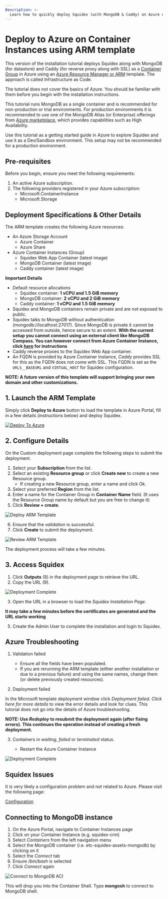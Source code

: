```yaml
---
Description: >-
  Learn how to quickly deploy Squidex (with MongoDB & Caddy) on Azure using Azure Container Instances Group.
---
```


# Deploy to Azure on Container Instances using ARM template

This version of the installation tutorial deploys Squidex along with MongoDB (for datastore) and Caddy (for reverse proxy along with SSL) as a [Container Group](https://learn.microsoft.com/en-us/azure/container-instances/container-instances-container-groups) in Azure using an [Azure Resource Manager or ARM](https://learn.microsoft.com/en-us/azure/azure-resource-manager/templates/overview) template. The approach is called Infrastructure as Code.

The tutorial does not cover the basics of Azure. You should be familiar with them before you begin with the installation instructions. 

This tutorial runs MongoDB as a single container and is recommended for non-production or trial environments. For production environments it is recommended to use one of the MongoDB Atlas (or Enterprise) offerings from [Azure marketplace](https://azuremarketplace.microsoft.com/en-us/marketplace/apps?search=mongodb&page=1), which provides capabilities such as High Availability.

Use this tutorial as a getting started guide in Azure to explore Squidex and use it as a Dev/Sandbox environment. This setup may not be recommended for a production environment. 

## Pre-requisites

Before you begin, ensure you meet the following requirements:

1. An active Azure subscription.
2. The following providers registered in your Azure subscription:
   * Microsoft.ContainerInstance
   * Microsoft.Storage 

## Deployment Specifications & Other Details

The ARM template creates the following Azure resources:
* An Azure Storage Account
  * Azure Container
  * Azure Share
* Azure Container Instances (Group)
  * Squidex Web App Container (latest image)
  * MongoDB Container (latest image)
  * Caddy container (latest image)

**Important Details**
  * Default resource allocations
    * Squidex container: **1 vCPU and 1.5 GiB memory**
    * MongoDB container: **2 vCPU and 2 GiB memory**
    * Caddy container: **1 vCPU and 1.5 GiB memory**
  * Squidex and MongoDB containers remain private and are not exposed to public.
  * Squidex talks to MongoDB without authentication (mongodb://localhost:27017). Since MongoDB is private it cannot be accessed from outside, hence secure to an extent. **With the current setup you cannot connect using an external client like MongoDB Compass. You can however connect from Azure Container Instance, click [here](#connecting-to-mongodb-instance) for instructions**
  * Caddy reverse proxies to the Squidex Web App container.
  * An FQDN is provided by Azure Container Instance, _Caddy_ provides SSL for this as the FQDN does not come with SSL. This FQDN is set as the `URLS__BASEURL` and `VIRTUAL_HOST` for Squidex configuration.

**NOTE: A future version of this template will support bringing your own domain and other customizations.**

## 1. Launch the ARM Template

Simply click **Deploy to Azure** button to load the template in Azure Portal, fill in a few details (instructions below) and deploy Squidex.

[![Deploy To Azure](https://raw.githubusercontent.com/Azure/azure-quickstart-templates/master/1-CONTRIBUTION-GUIDE/images/deploytoazure.svg?sanitize=true)](https://portal.azure.com/#create/Microsoft.Template/uri/https%3A%2F%2Fraw.githubusercontent.com%2Fsangramrath%2Fsquidex-docs2%2Fmaster%2Fscripts%2Fsquidex-minimal-azure-arm.json)

## 2. Configure Details

On the Custom deployment page complete the following steps to submit the deployment.

1. Select your **Subscription** from the list.
2. Select an existing **Resource group** or click **Create new** to create a new Resource group.
   * If creating a new Resource group, enter a name and click Ok.
3. Select your preferred **Region** from the list.
4. Enter a name for the Container Group in **Container Name** field. (It uses the Resource Group name by default but you are free to change it)
5. Click **Review + create**.

![Deploy ARM Template](../../../images/started/azure/squidex-arm-01.png)

6. Ensure that the _validation_ is successful.
7. Click **Create** to submit the deployment.

![Review ARM Template](../../../images/started/azure/squidex-arm-02.png)

The deployment process will take a few minutes.

## 3. Access Squidex

1. Click **Outputs** (8) in the deployment page to retrieve the URL.
2. Copy the URL (9).

![Deployment Complete](../../../images/started/azure/squidex-arm-03.png)

3. Open the URL in a browser to load the _Squidex Installation Page_.

**It may take a few minutes before the certificates are generated and the URL starts working**

5. Create the Admin User to complete the installation and login to Squidex.

## Azure Troubleshooting

1. Validation failed

   * Ensure all the fields have been populated. 
   * If you are rerunning the ARM template (either another installation or due to a previous failure) and using the same names, change them (or delete previously created resources).

2. Deployment failed

In the Microsoft template deployment window click _Deployment failed. Click here for more details_ to view the error details and look for clues. This tutorial does not go into the details of Azure troubleshooting.

**NOTE: Use _Redeploy_ to resubmit the deployment again (after fixing errors). This continues the operation instead of creating a fresh deployment.**

3. Containers in _waiting_, _failed_ or _terminated_ status. 

   * Restart the Azure Container Instance

![Deployment Complete](../../../images/started/azure/squidex-aci-restart-01.png)

## Squidex Issues
It is very likely a configuration problem and not related to Azure. Please visit the following page:&#x20;

[Configuration](./configuration.md)

## Connecting to MongoDB instance

1. On the Azure Portal, navigate to Container Instances page
2. Click on your Container Instance (e.g. squidex-crm)
3. Select _Containers_ from the left navigation menu
4. Select the MongoDB container (i.e. etc-squidex-assets-mongodb) by clicking on it
5. Select the _Connect_ tab
6. Ensure _/bin/bash_ is selected
7. Click _Connect_ again

![Connect to MongoDB ACI](../../../images/started/azure/squidex-mongodb-connect-aci-01.png)

This will drop you into the Container Shell. Type **mongosh** to connect to MongoDB shell.
